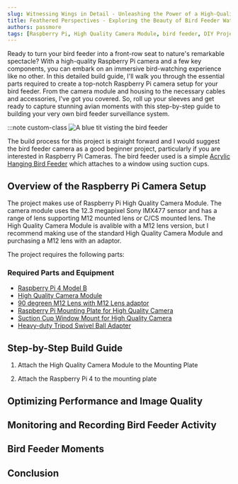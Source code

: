 ```yaml
---
slug: Witnessing Wings in Detail - Unleashing the Power of a High-Quality Raspberry Pi Camera for Bird Feeder Observation
title: Feathered Perspectives - Exploring the Beauty of Bird Feeder Watching with a High-Quality Raspberry Pi Camera
authors: passmore
tags: [Raspberry Pi, High Quality Camera Module, bird feeder, DIY Projects, Beginner Friendly]
---
```


Ready to turn your bird feeder into a front-row seat to nature's remarkable spectacle? With a high-quality Raspberry Pi camera and a few key components, you can embark on an immersive bird-watching experience like no other. In this detailed build guide, I'll walk you through the essential parts required to create a top-notch Raspberry Pi camera setup for your bird feeder. From the camera module and housing to the necessary cables and accessories, I've got you covered. So, roll up your sleeves and get ready to capture stunning avian moments with this step-by-step guide to building your very own bird feeder surveillance system.

<!-- markdownlint-disable MD033 -->
:::note custom-class
![A blue tit visting the bird feeder](https://personalblogimages.blob.core.windows.net/websiteimages/vi_4068_20230531_103359.mp4.v4068.th.jpg)
<!-- markdownlint-enable MD033 -->

<!--truncate-->

The build process for this project is straight forward and I would suggest the bird feeder camera as a good beginner project, particularly if you are interested in Raspberry Pi Cameras. The bird feeder used is a simple [Acrylic Hanging Bird Feeder](https://www.amazon.co.uk/Acrylic-Hanging-Suction-Decorate-15x15x7cm/dp/B08XMNMQTY/ref=sr_1_2?crid=27VH3MXIPUFTJ&keywords=Window+Bird+Feeder+Clear+Acrylic+Hanging+Bird+Feeder+with+3+Strong+Extra+Suction+Cups+and+Seed+Tray+for+Small+Birds+Decorate+Your+House+%2815x15x7cm%29&qid=1689535986&s=outdoors&sprefix=window+bird+feeder+clear+acrylic+hanging+bird+feeder+with+3+strong+extra+suction+cups+and+seed+tray+for+small+birds+decorate+your+house+15x15x7cm+%2Coutdoor%2C76&sr=1-2) which attaches to a window using suction cups.

## Overview of the Raspberry Pi Camera Setup

The project makes use of Raspberry Pi High Quality Camera Module. The camera module uses the 12.3 megapixel Sony IMX477 sensor and has a range of lens supporting M12 mounted lens or C/CS mounted lens. The High Quality Camera Module is avalible with a M12 lens version, but I recommend making use of the standard High Quality Camera Module and purchasing a M12 lens with an adaptor.

The project requires the following parts:

### Required Parts and Equipment

- [Raspberry Pi 4 Model B](https://www.raspberrypi.com/products/raspberry-pi-4-model-b/)
- [High Quality Camera Module](https://www.raspberrypi.com/products/raspberry-pi-high-quality-camera/)
- [90 degreen M12 Lens with M12 Lens adaptor](https://thepihut.com/products/m12-lens-90-degree-wide-angle-with-raspberry-pi-hq-camera-adapter)
- [Raspberry Pi Mounting Plate for High Quality Camera](https://thepihut.com/products/mounting-plate-for-high-quality-camera?variant=31867507146814)
- [Suction Cup Window Mount for High Quality Camera](https://thepihut.com/products/suction-cup-window-mount-for-high-quality-camera)
- [Heavy-duty Tripod Swivel Ball Adapter](https://thepihut.com/products/heavy-duty-tripod-swivel-ball-adapter)

## Step-by-Step Build Guide

1. Attach the High Quality Camera Module to the Mounting Plate

2. Attach the Raspberry Pi 4 to the mounting plate

## Optimizing Performance and Image Quality

## Monitoring and Recording Bird Feeder Activity

## Bird Feeder Moments

## Conclusion

